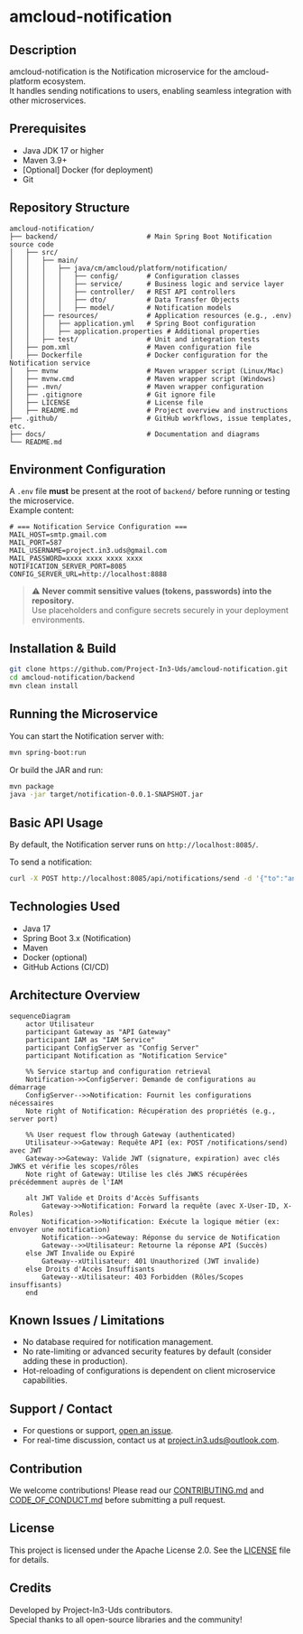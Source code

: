 # amcloud-notification

## Description
amcloud-notification is the Notification microservice for the amcloud-platform ecosystem.  
It handles sending notifications to users, enabling seamless integration with other microservices.

## Prerequisites

- Java JDK 17 or higher
- Maven 3.9+
- [Optional] Docker (for deployment)
- Git

## Repository Structure

```
amcloud-notification/
├── backend/                      # Main Spring Boot Notification source code
│   ├── src/
│   │   ├── main/
│   │   │   ├── java/cm/amcloud/platform/notification/
│   │   │   │   ├── config/       # Configuration classes
│   │   │   │   ├── service/      # Business logic and service layer
│   │   │   │   ├── controller/   # REST API controllers
│   │   │   │   ├── dto/          # Data Transfer Objects
│   │   │   │   ├── model/        # Notification models
│   │   ├── resources/            # Application resources (e.g., .env)
│   │   │   ├── application.yml   # Spring Boot configuration
│   │   │   ├── application.properties # Additional properties
│   │   ├── test/                 # Unit and integration tests
│   ├── pom.xml                   # Maven configuration file
│   ├── Dockerfile                # Docker configuration for the Notification service
│   ├── mvnw                      # Maven wrapper script (Linux/Mac)
│   ├── mvnw.cmd                  # Maven wrapper script (Windows)
│   ├── .mvn/                     # Maven wrapper configuration
│   ├── .gitignore                # Git ignore file
│   ├── LICENSE                   # License file
│   ├── README.md                 # Project overview and instructions
├── .github/                      # GitHub workflows, issue templates, etc.
├── docs/                         # Documentation and diagrams
└── README.md
```

## Environment Configuration

A `.env` file **must** be present at the root of `backend/` before running or testing the microservice.  
Example content:

```
# === Notification Service Configuration ===
MAIL_HOST=smtp.gmail.com
MAIL_PORT=587
MAIL_USERNAME=project.in3.uds@gmail.com
MAIL_PASSWORD=xxxx xxxx xxxx xxxx
NOTIFICATION_SERVER_PORT=8085
CONFIG_SERVER_URL=http://localhost:8888

```

> ⚠️ **Never commit sensitive values (tokens, passwords) into the repository.**  
> Use placeholders and configure secrets securely in your deployment environments.

## Installation & Build

```bash
git clone https://github.com/Project-In3-Uds/amcloud-notification.git
cd amcloud-notification/backend
mvn clean install
```

## Running the Microservice

You can start the Notification server with:

```bash
mvn spring-boot:run
```

Or build the JAR and run:

```bash
mvn package
java -jar target/notification-0.0.1-SNAPSHOT.jar
```

## Basic API Usage

By default, the Notification server runs on `http://localhost:8085/`.

To send a notification:
```bash
curl -X POST http://localhost:8085/api/notifications/send -d '{"to":"andersonmetsanoum@gmail.com","subject":"Welcome","content":"Welcome to AMCLOUD platform!"}' -H "Content-Type: application/json"
```

## Technologies Used

- Java 17
- Spring Boot 3.x (Notification)
- Maven
- Docker (optional)
- GitHub Actions (CI/CD)

## Architecture Overview

```mermaid
sequenceDiagram
    actor Utilisateur
    participant Gateway as "API Gateway"
    participant IAM as "IAM Service"
    participant ConfigServer as "Config Server"
    participant Notification as "Notification Service"

    %% Service startup and configuration retrieval
    Notification->>ConfigServer: Demande de configurations au démarrage
    ConfigServer-->>Notification: Fournit les configurations nécessaires
    Note right of Notification: Récupération des propriétés (e.g., server port)

    %% User request flow through Gateway (authenticated)
    Utilisateur->>Gateway: Requête API (ex: POST /notifications/send) avec JWT
    Gateway->>Gateway: Valide JWT (signature, expiration) avec clés JWKS et vérifie les scopes/rôles
    Note right of Gateway: Utilise les clés JWKS récupérées précédemment auprès de l'IAM

    alt JWT Valide et Droits d'Accès Suffisants
        Gateway->>Notification: Forward la requête (avec X-User-ID, X-Roles)
        Notification->>Notification: Exécute la logique métier (ex: envoyer une notification)
        Notification-->>Gateway: Réponse du service de Notification
        Gateway-->>Utilisateur: Retourne la réponse API (Succès)
    else JWT Invalide ou Expiré
        Gateway--xUtilisateur: 401 Unauthorized (JWT invalide)
    else Droits d'Accès Insuffisants
        Gateway--xUtilisateur: 403 Forbidden (Rôles/Scopes insuffisants)
    end
```

## Known Issues / Limitations

- No database required for notification management.
- No rate-limiting or advanced security features by default (consider adding these in production).
- Hot-reloading of configurations is dependent on client microservice capabilities.

## Support / Contact

- For questions or support, [open an issue](https://github.com/Project-In3-Uds/amcloud-notification/issues).
- For real-time discussion, contact us at project.in3.uds@outlook.com.

## Contribution

We welcome contributions! Please read our [CONTRIBUTING.md](CONTRIBUTING.md) and [CODE_OF_CONDUCT.md](CODE_OF_CONDUCT.md) before submitting a pull request.

## License

This project is licensed under the Apache License 2.0. See the [LICENSE](LICENSE) file for details.

## Credits

Developed by Project-In3-Uds contributors.  
Special thanks to all open-source libraries and the community!
